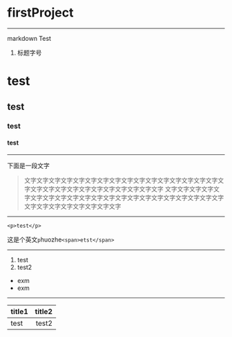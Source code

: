 # firstProject

******
markdown Test

1. 标题字号
# test
## test
### test
#### test
-----------------
下面是一段文字
>文字文字文字文字文字文字文字文字文字文字文字文字文字文字文字文字文字文字文字文字文字文字文字文字文字文字文字文字
文字文字文字文字文字文字文字文字文字文字文字文字文字文字文字文字文字文字文字文字文字文字文字文字文字文字文字文字文字
----------------
```
<p>test</p>
```
这是个英文`p`huozhe`<span>etst</span>`
***
1. test
2. test2
- exm
- exm
***

title1 | title2 
-|-:
test|test2


